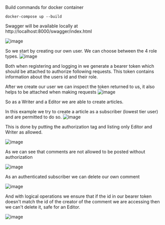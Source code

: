 
Build commands for docker container

```
docker-compose up --build
```
Swagger will be available locally at http://localhost:8000/swagger/index.html

![image](https://github.com/user-attachments/assets/abd22b94-464d-49da-814b-cd3aa033d4e0)

So we start by creating our own user. We can choose between the 4 role types. ![image](https://github.com/user-attachments/assets/c906f0c4-fde4-408a-8a74-8ae5d6caf80a)

Both when registering and logging in we generate a bearer token which should be attached to authorize following requests. This token contains information about the users id and their role.

After we create our user we can inspect the token returned to us, it also helps to be attached when making requests ![image](https://github.com/user-attachments/assets/69f49cbb-7a39-4f22-ae50-b365d803c280)

So as a Writer and a Editor we are able to create articles. 

In this example we try to create a article as a subscriber (lowest tier user) and are permitted to do so.
![image](https://github.com/user-attachments/assets/85cc964b-a26f-4eab-b39a-429e6d2c20e7)

This is done by putting the authorization tag and listing only Editor and Writer as allowed.

![image](https://github.com/user-attachments/assets/f9d6e64b-b8f2-4c81-87a5-f39b3a83f48e)

As we can see that comments are not allowed to be posted without authorization

![image](https://github.com/user-attachments/assets/99676519-6273-4031-89f3-c6fa3f0c47a1)

As an authenticated subscriber we can delete our own comment

![image](https://github.com/user-attachments/assets/a81e3541-a151-48b7-ab69-f61601619372)

And with logical operations we ensure that if the id in our bearer token doesn't match the id of the creator of the comment we are accessing then we can't delete it, safe for an Editor.

![image](https://github.com/user-attachments/assets/9f56dd06-72fa-482c-bf6b-c70c8a4e45c0)











